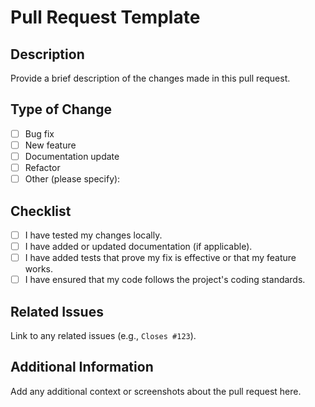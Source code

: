 # Pull Request Template

## Description
Provide a brief description of the changes made in this pull request.

## Type of Change
- [ ] Bug fix
- [ ] New feature
- [ ] Documentation update
- [ ] Refactor
- [ ] Other (please specify):

## Checklist
- [ ] I have tested my changes locally.
- [ ] I have added or updated documentation (if applicable).
- [ ] I have added tests that prove my fix is effective or that my feature works.
- [ ] I have ensured that my code follows the project's coding standards.

## Related Issues
Link to any related issues (e.g., `Closes #123`).

## Additional Information
Add any additional context or screenshots about the pull request here.